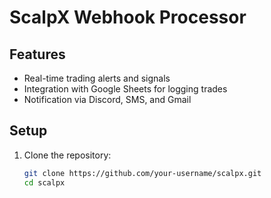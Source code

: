 # ScalpX Webhook Processor

## Features
- Real-time trading alerts and signals
- Integration with Google Sheets for logging trades
- Notification via Discord, SMS, and Gmail

## Setup
1. Clone the repository:
   ```bash
   git clone https://github.com/your-username/scalpx.git
   cd scalpx
